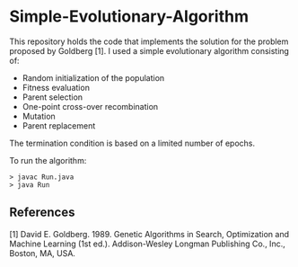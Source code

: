 # Simple-Evolutionary-Algorithm

This repository holds the code that implements the solution for the problem proposed by Goldberg [1]. I used a simple evolutionary algorithm consisting of:

 - Random initialization of the population
 - Fitness evaluation
 - Parent selection
 - One-point cross-over recombination
 - Mutation
 - Parent replacement
 
 The termination condition is based on a limited number of epochs.
 
 To run the algorithm:
 
    > javac Run.java
    > java Run


## References

[1] David E. Goldberg. 1989. Genetic Algorithms in Search, Optimization and Machine Learning (1st ed.). Addison-Wesley Longman Publishing Co., Inc., Boston, MA, USA.
